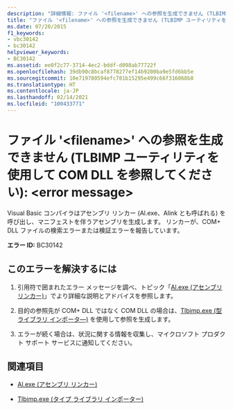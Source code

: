 ```yaml
---
description: "詳細情報: ファイル '<filename>' への参照を生成できません (TLBIMP ユーティリティを使用して COM DLL を参照してください): <error message>"
title: "ファイル '<filename>' への参照を生成できません (TLBIMP ユーティリティを使用して COM DLL を参照してください): <error message>"
ms.date: 07/20/2015
f1_keywords:
- vbc30142
- bc30142
helpviewer_keywords:
- BC30142
ms.assetid: ee0f2c77-3714-4ec2-bddf-d098ab77722f
ms.openlocfilehash: 39db90c8bcaf8778277ef14b9200ba9e5fd6bb5e
ms.sourcegitcommit: 10e719780594efc781b15295e499c66f316068b8
ms.translationtype: HT
ms.contentlocale: ja-JP
ms.lasthandoff: 02/14/2021
ms.locfileid: "100433771"
---
```

# <a name="unable-to-generate-a-reference-to-file-filename-use-tlbimp-utility-to-reference-com-dlls-error-message"></a>ファイル '\<filename>' への参照を生成できません (TLBIMP ユーティリティを使用して COM DLL を参照してください): \<error message>

Visual Basic コンパイラはアセンブリ リンカー (Al.exe、Alink とも呼ばれる) を呼び出し、マニフェストを伴うアセンブリを生成します。 リンカーが、COM+ DLL ファイルの検索エラーまたは検証エラーを報告しています。  
  
 **エラー ID:** BC30142  
  
## <a name="to-correct-this-error"></a>このエラーを解決するには  
  
1. 引用符で囲まれたエラー メッセージを調べ、トピック「[Al.exe (アセンブリ リンカー)](../../framework/tools/al-exe-assembly-linker.md)」でより詳細な説明とアドバイスを参照します。  
  
2. 目的の参照先が COM+ DLL ではなく COM DLL の場合は、[Tlbimp.exe (型ライブラリ インポータ―)](../../framework/tools/tlbimp-exe-type-library-importer.md) を使用して参照を生成します。  
  
3. エラーが続く場合は、状況に関する情報を収集し、マイクロソフト プロダクト サポート サービスに通知してください。  
  
## <a name="see-also"></a>関連項目

- [Al.exe (アセンブリ リンカー)](../../framework/tools/al-exe-assembly-linker.md)

- [Tlbimp.exe (タイプ ライブラリ インポーター)](../../framework/tools/tlbimp-exe-type-library-importer.md)
